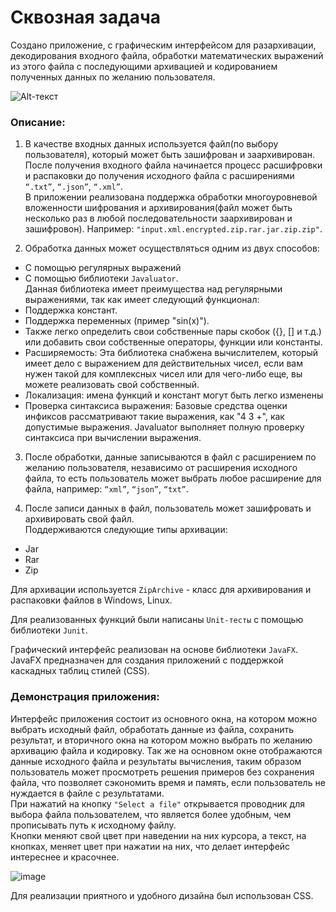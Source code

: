 # Сквозная задача

Создано приложение, с графическим интерфейсом для разархивации, декодирования входного файла, обработки математических выражений из этого файла с последующими архивацией и кодированием полученных данных по желанию пользователя.

![Alt-текст](https://github.com/DianaBarinova/Skvoznay_zadacha_/blob/master/gif/gggif.gif "gif")

### Описание:
 1. В качестве входных данных используется файл(по выбору пользователя), который может быть зашифрован и заархивирован. После получения входного файла начинается процесс расшифровки и распаковки до получения исходного файла с расширениями `“.txt”`, `“.json”`, `“.xml”`.  
В приложении реализована поддержка обработки многоуровневой вложенности шифрования и архивирования(файл может быть несколько раз в любой последовательности заархивирован и зашифровон). Например: `"input.xml.encrypted.zip.rar.jar.zip.zip"`.    
  
  
 2. Обработка данных может осуществляться одним из двух способов:  
-	С помощью регулярных выражений   
-	С помощью библиотеки `Javaluator`.     
Данная библиотека имеет преимущества над регулярными выражениями, так как имеет следующий функционал:    
 -	Поддержка констант.    
 -	Поддержка переменных (пример "sin(x)").    
 -	Также легко определить свои собственные пары скобок ({}, [] и т.д.) или добавить свои собственные операторы, функции или константы.  
 -	Расширяемость: Эта библиотека снабжена вычислителем, который имеет дело с выражением для действительных чисел, если вам нужен такой для комплексных чисел или для       чего-либо еще, вы можете реализовать свой собственный.    
 -	Локализация: имена функций и констант могут быть легко изменены    
 -	Проверка синтаксиса выражения: Базовые средства оценки инфиксов рассматривают такие выражения, как "4 3 +", как допустимые выражения. Javaluator выполняет полную       проверку синтаксиса при вычислении выражения.   
  
    
 3. После обработки, данные записываются в файл с расширением по желанию пользователя, независимо от расширения исходного файла, то есть пользователь может выбрать любое расширение для файла, например: `“xml”`, `“json”`, `“txt”`.  
   
 4. После записи данных в файл, пользователь может зашифровать и архивировать свой файл.  
Поддерживаются следующие типы архивации:  
-	Jar  
-	Rar  
-	Zip  
    
Для архивации используется  `ZipArchive` - класс для архивирования и распаковки файлов в Windows, Linux.  

Для реализованных функций были написаны `Unit-тесты` с помощью библиотеки `Junit`.  

Графический интерфейс реализован на основе библиотеки `JavaFX`. JavaFX предназначен для создания приложений с поддержкой каскадных таблиц стилей (CSS).  

### Демонстрация приложения:
Интерфейс приложения состоит из основного окна, на котором можно выбрать исходный файл, обработать данные из файла, сохранить результат, и вторичного окна на котором можно выбрать по желанию архивацию файла и кодировку. Так же на основном окне отображаются данные исходного файла и результаты вычисления, таким образом пользователь может просмотреть решения примеров без сохранения файла, что позволяет сэкономить время и память, если пользователь не нуждается в файле с результатами.  
При нажатий на кнопку `"Select a file"` открывается проводник для выбора файла пользователем, что является более удобным, чем прописывать путь к исходному файлу.      
Кнопки меняют свой цвет при наведении на них курсора, а текст, на кнопках, меняет цвет при нажатии на них, что делает интерфейс интереснее и красочнее.   

![image](https://github.com/DianaBarinova/Skvoznay_zadacha_/blob/master/gif/3buttons.jpg)  


Для реализации приятного и удобного дизайна был использован CSS.  


  




